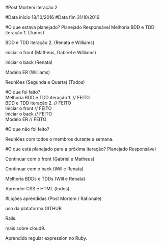 #Post Mortem iteração 2

#Data início	18/10/2016
#Data fim	31/10/2016


#O que estava planejado?
Planejado						                    Responsável
Melhoria BDD e TDD iteração 1.					 (Todos)

BDD e TDD iteração 2.				        (Renata e Williams)

Iniciar o front						       (Matheus, Gabriel e Williams)

Iniciar o back					            	   (Renata)

Modelo ER					                      (Williams)

Reuniões (Segunda e Quarta)	             (Todos)


#O que foi feito?					        
Melhoria BDD e TDD iteração 1.	// FEITO				 
BDD e TDD iteração 2. // FEITO			        
Iniciar o front	// FEITO					        
Iniciar o back	// FEITO				            
Modelo ER // FEITO					                            
             
#O que não foi feito?	               

Reuniões com todos o membros durante a semana.


#O que está planejado para a próxima iteração?
Planejado						            Responsável

Continuar com o front						  (Gabriel e Matheus)

Continuar com o back							(Will e Renata)

Melhoria BDDs e TDDs					   		(Will e Renata)

Aprender CSS e HTML                         				(todos)
    
#Lições aprendidas (Post Mortem / Rationale)

uso da plataforma GITHUB

Rails.

 mais sobre cloud9.

Aprendido regular expression no Ruby.

